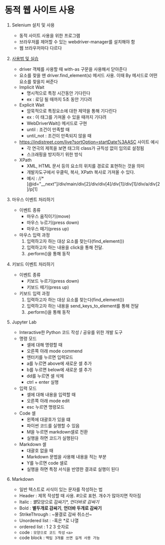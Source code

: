 # 동적 웹 사이트 사용

1. Selenium 설치 및 사용
    - 동적 사이트 사용을 위한 프로그램
    - 브라우저를 제어할 수 있는 webdriver-manager를 설치해야 함
    - 웹 브라우저마다 다르다

2. [사용법 및 실습](example_selenium.py)
    - driver 객체를 사용할 때 with-as 구문을 사용해서 닫아준다
    - 요소를 찾을 땐 driver.find_element(s) 메서드 사용. 이때 By 메서드로 어떤 요소를 찾을지 써준다
    - Implicit Wait
        - 명시적으로 특정 시간동안 기다린다
        - ex : 로딩 될 때까지 5초 동안 기다려
    - Explicit Wait
        - 암묵적으로 특정요소에 대한 제약을 통해 기다린다
        - ex : 이 태그를 가져올 수 있을 때까지 기다려
        - WebDriverWait() 메서드로 구현
        - until : 조건이 만족할 때
        - until_not : 조건이 만족되지 않을 때
    - https://indistreet.com/live?sortOption=startDate%3AASC 사이트 예시
        - 각 연극의 제목을 보면 태그의 class가 규칙성 없이 임의로 설정됨
        - 스크래핑을 방지하기 위한 방식
    - XPath
        - XML, HTML 문서 등의 요소의 위치를 경로로 표현하는 것을 의미
        - 개발자도구에서 우클릭, 복사, XPath 복사로 가져올 수 있다.
        - 예시 : //*[@id="__next"]/div/main/div[2]/div/div[4]/div[1]/div[1]/div/a/div[2]/p[1]

3. 마우스 이벤트 처리하기
    - 이벤트 종류
        - 마우스 움직이기(move)
        - 마우스 누르기(press down)
        - 마우스 떼기(press up)
    - 마우스 입력 과정
        1. 입력하고자 하는 대상 요소를 찾는다(find_element())
        2. 입력하고자 하는 내용을 click을 통해 전달.
        3. .perform()을 통해 동작

4. 키보드 이벤트 처리하기
    - 이벤트 종류
        - 키보드 누르기(press down)
        - 키보드 떼기(press up)
    - 키보드 입력 과정
        1. 입력하고자 하는 대상 요소를 찾는다(find_element())
        2. 입력하고자 하는 내용을 send_keys_to_element를 통해 전달
        3. .perform()을 통해 동작

5. Jupyter Lab
    - Interactive한 Python 코드 작성 / 공유를 위한 개발 도구
    - 명령 모드
        - 셀에 대해 명령할 때
        - 오른쪽 아래 mode commend
        - 엔터키를 누르면 입력모드
        - a를 누르면 above에 새로운 셀 추가
        - b를 누르면 below에 새로운 셀 추가
        - dd를 누르면 셀 삭제
        - ctrl + enter 실행
    - 입력 모드
        - 셀에 대해 내용을 입력할 때
        - 오른쪽 아래 mode edit
        - esc 누르면 명령모드
    - Code 셀
        - 왼쪽에 대괄호가 있을 떄
        - 파이썬 코드를 실행할 수 있음
        - M을 누르면 markdown셀로 전환
        - 실행을 하면 코드가 실행된다
    - Markdown 셀
        - 대괄호 없을 때
        - Markdown 문법을 사용해 내용을 적는 부분
        - Y를 누르면 code 셀로 
        - 실행을 하면 특정 서식을 반영한 결과로 실행이 된다

6. Markdown
    - 일반 텍스트로 서식이 있는 문자를 작성하는 법
    - Header : 제목 작성할 때 사용. #으로 표현. 개수가 많아지면 작아짐
    - Italic : *별*모양으로 감싸기*, _언더바로 감싸기_
    - Bold : **별두개로 감싸기**, __언더바 두개로 감싸기__
    - StrikeThrough : ~물결로 감싸 취소선~
    - Unordered list : -혹은 *로 나열
    - ordered list : 1 2 3 숫자로
    - code : `모양으로 코드 작성` `<a>` 
    - code block : ```백팁 3개를 쓰면 길게 사용 가능```